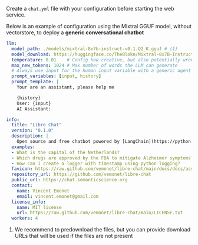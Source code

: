 Create a `chat.yml` file with your configuration before starting the web service.

Below is an example of configuration using the Mixtral GGUF model, without vectorstore, to deploy a **generic conversational chatbot**

```yaml title="chat.yml"
llm:
  model_path: ./models/mixtral-8x7b-instruct-v0.1.Q2_K.gguf # (1)
  model_download: https://huggingface.co/TheBloke/Mixtral-8x7B-Instruct-v0.1-GGUF/resolve/main/mixtral-8x7b-instruct-v0.1.Q2_K.gguf
  temperature: 0.01    # Config how creative, but also potentially wrong, the model can be. 0 is safe, 1 is adventurous
  max_new_tokens: 1024 # Max number of words the LLM can generate
  # Always use input for the human input variable with a generic agent
  prompt_variables: [input, history]
  prompt_template: |
    Your are an assistant, please help me

    {history}
    User: {input}
    AI Assistant:

info:
  title: "Libre Chat"
  version: "0.1.0"
  description: |
    Open source and free chatbot powered by [LangChain](https://python.langchain.com) and [llama.cpp](https://github.com/ggerganov/llama.cpp)
  examples:
  - What is the capital of the Netherlands?
  - Which drugs are approved by the FDA to mitigate Alzheimer symptoms?
  - How can I create a logger with timestamp using python logging?
  favicon: https://raw.github.com/vemonet/libre-chat/main/docs/docs/assets/logo.png
  repository_url: https://github.com/vemonet/libre-chat
  public_url: https://chat.semanticscience.org
  contact:
    name: Vincent Emonet
    email: vincent.emonet@gmail.com
  license_info:
    name: MIT license
    url: https://raw.github.com/vemonet/libre-chat/main/LICENSE.txt
  workers: 4
```

1. We recommend to predownload the files, but you can provide download URLs that will be used if the files are not present
